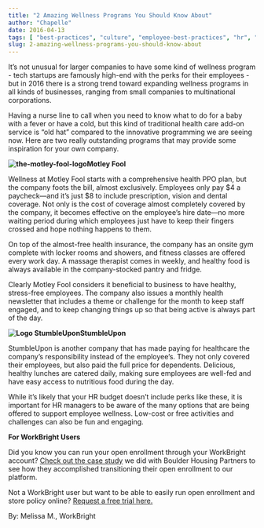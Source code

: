```yaml
---
title: "2 Amazing Wellness Programs You Should Know About"
author: "Chapelle"
date: 2016-04-13
tags: [ "best-practices", "culture", "employee-best-practices", "hr", "hr-best-practices", "mission-critical-workforce", "tech-companies", "wellness", "wellness-programs" ]
slug: 2-amazing-wellness-programs-you-should-know-about
---
```

It’s not unusual for larger companies to have some kind of wellness program - tech startups are famously high-end with the perks for their employees - but in 2016 there is a strong trend toward expanding wellness programs in all kinds of businesses, ranging from small companies to multinational corporations.  
  
Having a nurse line to call when you need to know what to do for a baby with a fever or have a cold, but this kind of traditional health care add-on service is “old hat” compared to the innovative programming we are seeing now. Here are two really outstanding programs that may provide some inspiration for your own company.  
  
 **![the-motley-fool-logo](https://workbright.com/wp-content/uploads/2016/04/the-motley-fool-logo.png)Motley Fool**   
  
Wellness at Motley Fool starts with a comprehensive health PPO plan, but the company foots the bill, almost exclusively. Employees only pay $4 a paycheck—and it’s just $8 to include prescription, vision and dental coverage. Not only is the cost of coverage almost completely covered by the company, it becomes effective on the employee’s hire date—no more waiting period during which employees just have to keep their fingers crossed and hope nothing happens to them.  
  
On top of the almost-free health insurance, the company has an onsite gym complete with locker rooms and showers, and fitness classes are offered every work day. A massage therapist comes in weekly, and healthy food is always available in the company-stocked pantry and fridge.  
  
Clearly Motley Fool considers it beneficial to business to have healthy, stress-free employees. The company also issues a monthly health newsletter that includes a theme or challenge for the month to keep staff engaged, and to keep changing things up so that being active is always part of the day.  
  
 **![Logo StumbleUpon](https://workbright.com/wp-content/uploads/2016/04/Logo-StumbleUpon-300x200.png)StumbleUpon**  
  
StumbleUpon is another company that has made paying for healthcare the company’s responsibility instead of the employee’s. They not only covered their employees, but also paid the full price for dependents. Delicious, healthy lunches are catered daily, making sure employees are well-fed and have easy access to nutritious food during the day.  
  
While it’s likely that your HR budget doesn’t include perks like these, it is important for HR managers to be aware of the many options that are being offered to support employee wellness. Low-cost or free activities and challenges can also be fun and engaging.  
  
**For WorkBright Users**  
  
Did you know you can run your open enrollment through your WorkBright account? [Check out the case study](https://workbright.com/wp-content/uploads/2016/04/Boulder-Housing-Partners-Case-Study.pdf) we did with Boulder Housing Partners to see how they accomplished transitioning their open enrollment to our platform.  
  
Not a WorkBright user but want to be able to easily run open enrollment and store policy online? [Request a free trial here.](https://workbright.com/benefits-features/)  
  
By: Melissa M., WorkBright  
  
  
  


  
  


  
  



